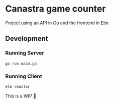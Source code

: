 # Canastra game counter

Project using an API in [Go](https://go.dev) and the frontend in [Elm](https://elm-lang.org)

## Development

### Running Server

```
go run main.go
```

### Running Client

```
elm reactor

```

This is a WIP 🚧
